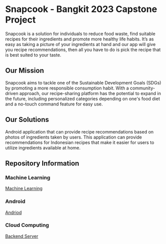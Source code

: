 # Snapcook - Bangkit 2023 Capstone Project

Snapcook is a solution for individuals to reduce food waste, find suitable recipes for their ingredients and promote more healthy life habits. It’s as easy as taking a picture of your ingredients at hand and our app will give you recipe recommendations, then all you have to do is pick the recipe that is best suited to your taste.

## Our Mission

Snapcook aims to tackle one of the Sustainable Development Goals (SDGs) by promoting a more responsible consumption habit. With a community-driven approach, our recipe-sharing platform has the potential to expand in the future, including personalized categories depending on one's food diet and a no-touch command feature for easy use.

## Our Solutions

Android application that can provide recipe recommendations based on photos of ingredients taken by users. This application can provide recommendations for Indonesian recipes that make it easier for users to utilize ingredients available at home.

## Repository Information

### Machine Learning

[Machine Learning](https://github.com/snapcook/ml-model)

### Android

[Andriod](https://github.com/snapcook/android)

### Cloud Computing

[Backend Server](https://github.com/snapcook/server)
